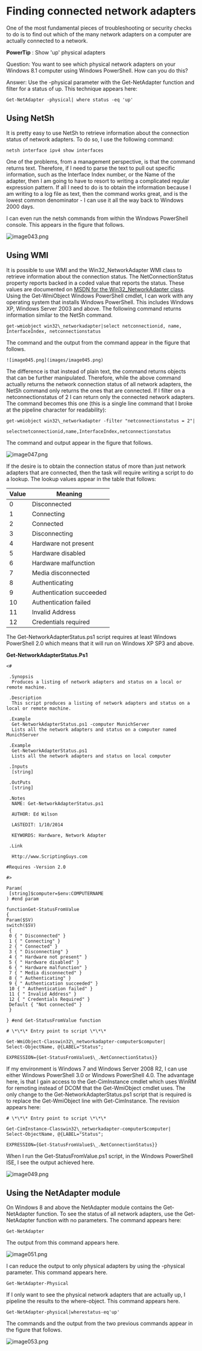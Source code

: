 # Finding connected network adapters
One of the most fundamental pieces of troubleshooting or security checks to do is to find out which of the many network adapters on a computer are actually connected to a network.

**PowerTip** : Show 'up' physical adapters

Question: You want to see which physical network adapters on your Windows 8.1 computer using Windows PowerShell. How can you do this?

Answer: Use the -physical parameter with the Get-NetAdapter function and filter for a status of up. This technique appears here: 
````
Get-NetAdapter -physical| where status -eq 'up'
````
## Using NetSh

It is pretty easy to use NetSh to retrieve information about the connection status of network adapters. To do so, I use the following command:
````
netsh interface ipv4 show interfaces
````
One of the problems, from a management perspective, is that the command returns text. Therefore, if I need to parse the text to pull out specific information, such as the Interface Index number, or the Name of the adapter, then I am going to have to resort to writing a complicated regular expression pattern. If all I need to do is to obtain the information because I am writing to a log file as text, then the command works great, and is the lowest common denominator - I can use it all the way back to Windows 2000 days.

I can even run the netsh commands from within the Windows PowerShell console. This appears in the figure that follows.


![image043.png](images/image043.png)

## Using WMI

It is possible to use WMI and the Win32\_NetworkAdapter WMI class to retrieve information about the connection status. The NetConnectionStatus property reports backed in a coded value that reports the status. These values are documented on [MSDN for the Win32\_NetworkAdapter class](http://msdn.microsoft.com/en-us/library/aa394216%28v=vs.85%29.aspx). Using the Get-WmiObject Windows PowerShell cmdlet, I can work with any operating system that installs Windows PowerShell. This includes Windows XP, Windows Server 2003 and above. The following command returns information similar to the NetSh command.
````
get-wmiobject win32\_networkadapter|select netconnectionid, name, InterfaceIndex, netconnectionstatus
````
The command and the output from the command appear in the figure that follows.
````
![image045.png](images/image045.png)
````
The difference is that instead of plain text, the command returns objects that can be further manipulated. Therefore, while the above command actually returns the network connection status of all network adapters, the NetSh command only returns the ones that are connected. If I filter on a netconnectionstatus of 2 I can return only the connected network adapters. The command becomes this one (this is a single line command that I broke at the pipeline character for readability):
````
get-wmiobject win32\_networkadapter -filter "netconnectionstatus = 2"|

selectnetconnectionid,name,InterfaceIndex,netconnectionstatus
````
The command and output appear in the figure that follows.

![image047.png](images/image047.png)

If the desire is to obtain the connection status of more than just network adapters that are connected, then the task will require writing a script to do a lookup. The lookup values appear in the table that follows:

| **Value** | **Meaning** |
| --- | --- |
| 0 | Disconnected |
| 1 | Connecting |
| 2 | Connected |
| 3 | Disconnecting |
| 4 | Hardware not present |
| 5 | Hardware disabled |
| 6 | Hardware malfunction |
| 7 | Media disconnected |
| 8 | Authenticating |
| 9 | Authentication succeeded |
| 10 | Authentication failed |
| 11 | Invalid Address |
| 12 | Credentials required |

The Get-NetworkAdapterStatus.ps1 script requires at least Windows PowerShell 2.0 which means that it will run on Windows XP SP3 and above.

**Get-NetworkAdapterStatus.Ps1**
````
<#

 .Synopsis
  Produces a listing of network adapters and status on a local or remote machine.

 .Description
  This script produces a listing of network adapters and status on a local or remote machine.

 .Example
  Get-NetworkAdapterStatus.ps1 -computer MunichServer
  Lists all the network adapters and status on a computer named MunichServer

 .Example
  Get-NetworkAdapterStatus.ps1
  Lists all the network adapters and status on local computer

 .Inputs
  [string]

 .OutPuts
  [string]

 .Notes
  NAME: Get-NetworkAdapterStatus.ps1

  AUTHOR: Ed Wilson

  LASTEDIT: 1/10/2014

  KEYWORDS: Hardware, Network Adapter

 .Link

  Http://www.ScriptingGuys.com

#Requires -Version 2.0

#>

Param(
 [string]$computer=$env:COMPUTERNAME
) #end param

functionGet-StatusFromValue
{
Param($SV)
switch($SV)
 {
 0 { " Disconnected" }
 1 { " Connecting" }
 2 { " Connected" }
 3 { " Disconnecting" }
 4 { " Hardware not present" }
 5 { " Hardware disabled" }
 6 { " Hardware malfunction" }
 7 { " Media disconnected" }
 8 { " Authenticating" }
 9 { " Authentication succeeded" }
 10 { " Authentication failed" }
 11 { " Invalid Address" }
 12 { " Credentials Required" }
 Default { "Not connected" }
 }

} #end Get-StatusFromValue function

# \*\*\* Entry point to script \*\*\*

Get-WmiObject-Classwin32\_networkadapter-computer$computer|
Select-ObjectName, @{LABEL="Status";

EXPRESSION={Get-StatusFromValue$\_.NetConnectionStatus}}
````
If my environment is Windows 7 and Windows Server 2008 R2, I can use either Windows PowerShell 3.0 or Windows PowerShell 4.0. The advantage here, is that I gain access to the Get-CimInstance cmdlet which uses WinRM for remoting instead of DCOM that the Get-WmiObject cmdlet uses. The only change to the Get-NetworkAdapterStatus.ps1 script that is required is to replace the Get-WmiObject line with Get-CimInstance. The revision appears here:
````
# \*\*\* Entry point to script \*\*\*

Get-CimInstance-Classwin32\_networkadapter-computer$computer|
Select-ObjectName, @{LABEL="Status";

EXPRESSION={Get-StatusFromValue$\_.NetConnectionStatus}}
````
When I run the Get-StatusFromValue.ps1 script, in the Windows PowerShell ISE, I see the output achieved here.

![image049.png](images/image049.png)

## Using the NetAdapter module

On Windows 8 and above the NetAdapter module contains the Get-NetAdapter function. To see the status of all network adapters, use the Get-NetAdapter function with no parameters. The command appears here:
````
Get-NetAdapter
````
The output from this command appears here.

![image051.png](images/image051.png)

I can reduce the output to only physical adapters by using the -physical parameter. This command appears here.
````
Get-NetAdapter-Physical
````
If I only want to see the physical network adapters that are actually up, I pipeline the results to the where-object. This command appears here.
````
Get-NetAdapter-physical|wherestatus-eq'up'
````
The commands and the output from the two previous commands appear in the figure that follows.

![image053.png](images/image053.png)


